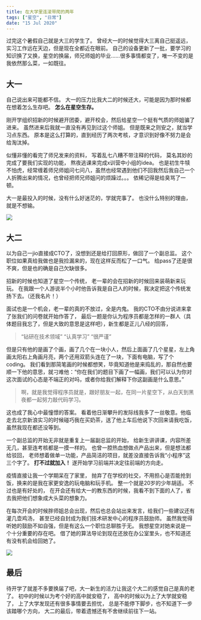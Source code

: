 ```yaml
---
title: 在大学里连滚带爬的两年
tags: ["星空", "日常"]
date: "15 Jul 2020"
---
```


过完这个暑假自己就是大三的学生了。
曾经大一的时候觉得大三离自己挺遥远，实习工作远在天边，但是现在全都近在眼前。
自己的设备更新了一批，要学习的知识换了又换，星空的换届，师兄师姐的毕业……很多事情都变了，唯一不变的是我依然那么菜，一如既往。

<!-- more -->

## 大一

自己说出来可能都不信。
大一的压力比我大二的时候还大，可能是因为那时候都在想着怎么生存吧。
**怎么在星空生存。**

刚开学组织招新的时候避开团委，避开校会，然后给星空一个挺有气质的师姐骗了进来。
虽然进来后我就一直没有再见到过这个师姐。
但是既来之则安之，就当学习点东西。
原本是这么打算的，直到经历了两次考核，才意识到好像不努力是会给淘汰掉。

似懂非懂的看完了师兄发来的资料，
写着乱七八糟不带注释的代码，
莫名其妙的完成了要我们实现的功能，
熬夜逃课来完成x训营中小组的idea。
也是初生牛犊不怕虎，经常缠着师兄师姐问七问八，虽然也经常遇到他们不回我然后我自己一个人折腾出来的情况，也曾经把师兄师姐问的烦躁过。。。
依稀记得是给臭骂了一顿。

大一是最投入的时候，没有什么好迷茫的，学就完事了。
也没什么特别的理由，就是不想输。

![](./大一技术.jpg)

## 大二

以为自己一jio直接成CTO了，没想到还是给打回原形，做回了一个副总监。
这个职位如果真给我做也是我捡漏来的，现在这样反而松了一口气。
给pass了还是很不爽，但是也的确是自己欠缺很多。

招新的时候也知道了星空一个传统，
老一辈的会在招新的时候回来装萌新来玩玩。
在我跟一个人游说半个小时他告诉我是自己人的时候，我决定把这个传统发扬下去。（还我名片！）

面试也是一个机会，老一辈的真的不放过，全是内鬼。
我的CTO不由分说进来拿了张我们的问卷就开始作答了，
最后一题是你认为程序员都是怎样的一群人（具体题目我忘了，但是大致的意思是这样吧），新生都是正儿八经的回答，

> “钻研在技术领域”
> “认真学习”
> “很严谨”

但是只有他的是画了个画，画了几个在一块小人，然后上面画了几个星星，左上角画太阳右上角画月亮，两个还用双箭头连在了一块，下面有电脑，写了个coding。
我们看到那简笔画的时候都想笑，毕竟知道他是来捣乱的，那自然也要顺一下他的意思，就刁难他：“你在我们的题目下画了一幅画，我们可以认为你对这次面试的心态是不端正的对吗，或者你给我们解释下你这副画是什么意思。”

> 啊，就是我觉得程序员就是，跟好朋友一起，在同一片星空下，从白天到黑夜都一起努力敲代码学习。

这也成了我心中最憧憬的答案。
看着他日渐攀升的发际线我多了一丝敬意。他临走去北京新浪实习的时候碰巧我在买奶茶，送了他上车后他说下次回来请我吃饭，虽然我现在都还没等到。

一个副总监的开始无非就是重复上一届副总监的开始，
给新生讲讲课，内容所差无几，甚至连考核都是一摸一样的。
也曾一腔热血想做点产品出来，但是想法都给驳回，
老师想着做单一功能，产品简洁的项目，就差没直接告诉我“小程序”这三个字了。
**打不过就加入！**
遂开始学习前端并决定往前端的方向走。

疫情直接让我一个学期呆在了家里，
抛弃了在学校的社交，不用担心是否能抢到饭，换来的是我在家更安逸的玩电脑和玩手机。
整一个就是20岁的少年胡适。
不过也是有好处的，
在开会还有给大一的教东西的时候，我看不到下面的人了，省去我把他们想象成大头菜的想象力。

在每次开会的时候胖师姐总会出现，然后也总会站出来发言，给我们一些建议还有灌几壶鸡汤，
甚至已经自封成为我们技术研发中心的程序员鼓励师。
虽然我觉得听她的鼓励不如自强，但是有这么一个职位总聊胜于无。
我想星空对她来说是一个十分重要的存在吧。
借了她的算法导论到现在还放在办公室里头，也不知道还有没有机会给回她了。

![](./大二招新.jpg)

## 最后

待开学了就差不多要换届了吧，大一新生的活力让我这个大二的感觉自己是真的老了。
初中的时候以为考个好的高中就安稳了，
高中的时候以为上了大学就安稳了，
上了大学发现还有很多事情要去担忧，
总是不能停下脚步，也不知道下一步该踏哪个方向，
大二的最后，带着遗憾还有不舍继续前往下一站。
